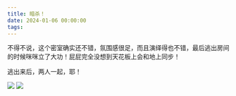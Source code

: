 ```yaml
---
title: 暗杀！
date: 2024-01-06 00:00:00
tags:
---
```


不得不说，这个密室确实还不错，氛围感很足，而且演绎得也不错，最后逃出房间的时候咪咪立了大功！屁屁完全没想到天花板上会和地上同步！

逃出来后，两人一起，耶！

![](/images/20240106_001.jpg)
![](/images/20240106_002.jpg)
